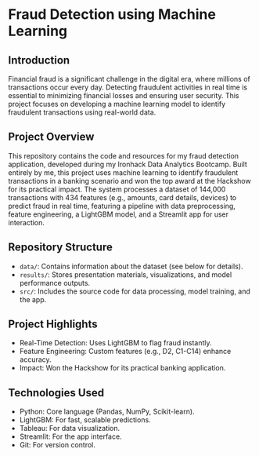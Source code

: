 # Fraud Detection using Machine Learning

## Introduction
Financial fraud is a significant challenge in the digital era, where millions of transactions occur every day. Detecting fraudulent activities in real time is essential to minimizing financial losses and ensuring user security. This project focuses on developing a machine learning model to identify fraudulent transactions using real-world data.

## Project Overview
This repository contains the code and resources for my fraud detection application, developed during my Ironhack Data Analytics Bootcamp. Built entirely by me, this project uses machine learning to identify fraudulent transactions in a banking scenario and won the top award at the Hackshow for its practical impact. The system processes a dataset of 144,000 transactions with 434 features (e.g., amounts, card details, devices) to predict fraud in real time, featuring a pipeline with data preprocessing, feature engineering, a LightGBM model, and a Streamlit app for user interaction.

## Repository Structure

- `data/`: Contains information about the dataset (see below for details).
- `results/`: Stores presentation materials, visualizations, and model performance outputs.
- `src/`: Includes the source code for data processing, model training, and the app.

## Project Highlights

- Real-Time Detection: Uses LightGBM to flag fraud instantly.
- Feature Engineering: Custom features (e.g., D2, C1-C14) enhance accuracy.
- Impact: Won the Hackshow for its practical banking application.

## Technologies Used

- Python: Core language (Pandas, NumPy, Scikit-learn).
- LightGBM: For fast, scalable predictions.
- Tableau: For data visualization.
- Streamlit: For the app interface.
- Git: For version control.
